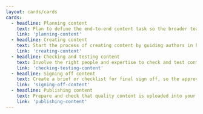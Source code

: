 ```yaml
---
layout: cards/cards
cards:
  - headline: Planning content
    text: Plan to define the end-to-end content task so the broader team has clarity about user needs and business goals.
    link: 'planning-content'
  - headline: Creating content
    text: Start the process of creating content by guiding authors in how to write for plain English and web standards.
    link: 'creating-content'
  - headline: Checking and testing content
    text: Involve the right people and expertise to check and test content quality before revising and final sign off.
    link: 'checking-testing-content'
  - headline: Signing off content
    text: Create a brief or checklist for final sign off, so the approver knows what they need to do.
    link: 'signing-off-content'
  - headline: Publishing content
    text: Prepare and check that quality content is uploaded into your CMS platform and publish it live.
    link: 'publishing-content'
---
```

